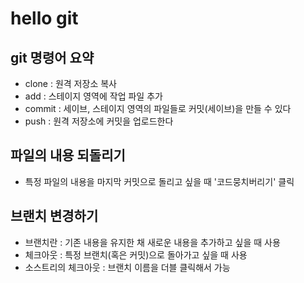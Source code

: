 # hello git

## git 명령어 요약

- clone : 원격 저장소 복사
- add : 스테이지 영역에 작업 파일 추가
- commit : 세이브,  스테이지 영역의 파일들로 커밋(세이브)을 만들 수 있다
- push : 원격 저장소에 커밋을 업로드한다 


## 파일의 내용 되돌리기
- 특정 파일의 내용을 마지막 커밋으로 돌리고 싶을 때 '코드뭉치버리기' 클릭

## 브랜치 변경하기 

- 브랜치란 : 기존 내용을 유지한 채 새로운 내용을 추가하고 싶을 때 사용
- 체크아웃 : 특정 브랜치(혹은 커밋)으로 돌아가고 싶을 때 사용 
- 소스트리의 체크아웃 : 브랜치 이름을 더블 클릭해서 가능 

